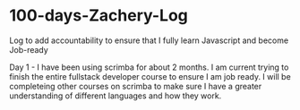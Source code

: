# 100-days-Zachery-Log
Log to add accountability to ensure that I fully learn Javascript and become Job-ready


Day 1 - I have been using scrimba for about 2 months. I am current trying to finish the entire fullstack developer course to ensure I am job ready. I will be completeing other courses on scrimba to make sure I have a greater understanding of different languages and how they work.
